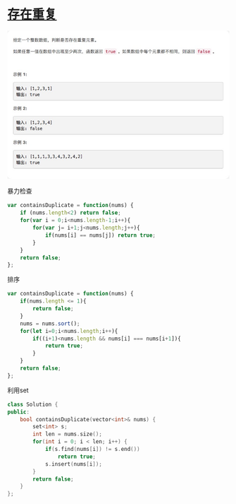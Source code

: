 # [存在重复](https://leetcode-cn.com/problems/contains-duplicate/)

![containsDuplicate](./imgs/containsDuplicate.png)

暴力检查

```js
var containsDuplicate = function(nums) {
    if (nums.length<2) return false;
    for(var i = 0;i<nums.length-1;i++){
        for(var j= i+1;j<nums.length;j++){
            if(nums[i] == nums[j]) return true;
        }
    }  
    return false;
};
```

排序

```js
var containsDuplicate = function(nums) {
    if(nums.length <= 1){
        return false;
    }
    nums = nums.sort();
    for(let i=0;i<nums.length;i++){
        if((i+1)<nums.length && nums[i] === nums[i+1]){
            return true;
        }
    }
    return false;
};
```

利用set

```c++
class Solution {
public:
    bool containsDuplicate(vector<int>& nums) {
        set<int> s;
        int len = nums.size();
        for(int i = 0; i < len; i++) {
            if(s.find(nums[i]) != s.end())
                return true;
            s.insert(nums[i]);
        }
        return false;
    }
};
```
